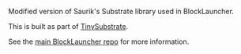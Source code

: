 Modified version of Saurik's Substrate library used in BlockLauncher.

This is built as part of [TinySubstrate](https://github.com/BlockLauncherApp/blocklauncher-tinysubstrate).

See the [main BlockLauncher repo](https://github.com/zhuowei/MCPELauncher) for more information.
